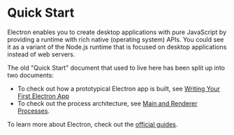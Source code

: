 # Quick Start

Electron enables you to create desktop applications with pure JavaScript by
providing a runtime with rich native (operating system) APIs. You could see it
as a variant of the Node.js runtime that is focused on desktop applications
instead of web servers.

The old "Quick Start" document that used to live here has been split up into
two documents:

* To check out how a prototypical Electron app is built, see
[Writing Your First Electron App][first-app]
* To check out the process architecture, see
[Main and Renderer Processes][processes].

To learn more about Electron, check out the
[official guides][readme].

[first-app]: ./first-app.md
[processes]: ./application-architecture.md#main-and-renderer-processes
[readme]: ../

